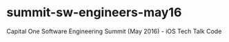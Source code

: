 # summit-sw-engineers-may16
Capital One Software Engineering Summit (May 2016) - iOS Tech Talk Code
